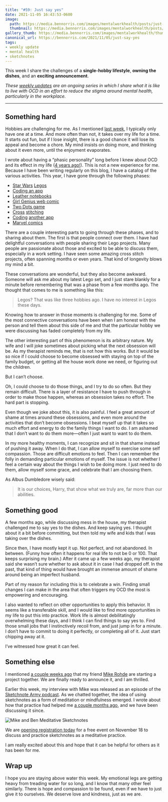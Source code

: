 ```yaml
---
title: "#59: Just say yes"
date: 2021-11-05 16:43:53-0600
image: 
  path: https://media.bennorris.com/images/mentalworkhealth/posts/just-say-yes.jpg
  thumbnail: https://media.bennorris.com/images/mentalworkhealth/posts/thumbnails/just-say-yes.jpg
gallery_thumb: https://media.bennorris.com/images/mentalworkhealth/thumbs/just-say-yes.jpg
canonical_url: https://bennorris.com/2021/11/05/just-say-yes
tags:
- weekly update
- mental health
- sketchnotes
---
```


This week I share the challenges of a **single-hobby lifestyle**, **owning the dishes**, and an **exciting announcement**.

_These [weekly updates](https://bennorris.com/tags/weekly-update/) are an ongoing series in which I share what it is like to live with OCD in an effort to reduce the stigma around mental health, particularly in the workplace._

***


## Something hard

Hobbies are challenging for me. As I mentioned [last week](https://bennorris.com/2021/10/28/civil-war), I typically only have one at a time. And more often than not, it takes over my life for a time. It starts out fun, but if I lose insight, there is a good chance it will lose its appeal and become a chore. My mind insists on doing more, and thinking about it even more, until the enjoyment evaporates.

I wrote about having a “phasic personality” long before I knew about OCD and its effect in my life ([4 years ago!](https://bennorris.com/2017/11/10/riding-the-wave)). This is not a new experience for me. Because I have been writing regularly on this blog, I have a catalog of the various activities. This year, I have gone through the following phases:

- [Star Wars](https://bennorris.com/2021/01/12/laughing-at-fear) [Legos](https://bennorris.com/2021/02/02/shipping-an-app)
- [Coding an app](https://bennorris.com/2021/02/02/shipping-an-app)
- [Leather notebooks](https://bennorris.com/2021/03/22/enamored-with-notebooks)
- [Girl Genius web comic](https://bennorris.com/2021/04/13/creating-white-space)
- [Two Dots game](https://bennorris.com/2021/04/30/designing-indulgently)
- [Cross](https://bennorris.com/2021/05/26/cross-stitching-at-work) [stitching](https://bennorris.com/2021/06/24/a-rough-week)
- [Coding](https://bennorris.com/2021/07/02/lie-after-lie) [another app](https://bennorris.com/2021/07/09/oh-the-irony)
- [Marvel comics](https://bennorris.com/2021/10/28/civil-war)

There are a couple interesting parts to going through these phases, and to sharing about them. The first is that people connect over them. I have had delightful conversations with people sharing their Lego projects. Many people are passionate about those and excited to be able to discuss them, especially in a work setting. I have seen some amazing cross stitch projects, often spanning months or even years. That kind of longevity blows my mind a bit.

These conversations are wonderful, but they also become awkward. Someone will ask me about my latest Lego set, and I just stare blankly for a minute before remembering that was a phase from a few months ago. The thought that comes to me is something like this:

> Legos? That was like three hobbies ago. I have no interest in Legos these days.

Knowing how to answer in those moments is challenging for me. Some of the most connective conversations have been when I am honest with the person and tell them about this side of me and that the particular hobby we were discussing has faded completely from my life.

The other interesting part of this phenomenon is its arbitrary nature. My wife and I will joke sometimes about picking what the next obsession will be. As my therapist reminds me, that is not how this works. But it would be so nice if I could choose to become obsessed with staying on top of the family budget, or getting all the house work done we need, or figuring out the children.

But I can’t choose.

Oh, I could choose to do those things, and I try to do so often. But they remain difficult. There is a layer of resistance I have to push through in order to make those happen, whereas an obsession takes no effort. The hard part is stopping.

Even though we joke about this, it is also painful. I feel a great amount of shame at times around these obsessions, and even more around the activities that don’t become obsessions. I beat myself up that it takes so much effort and energy to do the family things I want to do. I am ashamed that I don’t want to do them more—often I just want to want to do them.

In my more healthy moments, I can recognize and sit in that shame instead of pushing it away. When I do that, I can allow myself to exercise some self compassion. Those are difficult emotions to feel. Then I can remember the folly in demanding particular emotions of myself. The issue is not whether I feel a certain way about the things I wish to be doing more. I just need to do them, allow myself some grace, and celebrate that I am choosing them.

As Albus Dumbledore wisely said:

> It is our choices, Harry, that show what we truly are, far more than our abilities.


## Something good

A few months ago, while discussing mess in the house, my therapist challenged me to say yes to the dishes. And keep saying yes. I thought about it a bit before committing, but then told my wife and kids that I was taking over the dishes.

Since then, I have mostly kept it up. Not perfect, and not abandoned. In between. (Funny how often it happens for real life to not be 0 or 100. That keeps surprising my brain.) After it came up a few weeks ago, my therapist said she wasn’t sure whether to ask about it in case I had dropped off. In the past, that kind of thing would have brought an immense amount of shame around being an imperfect husband.

Part of my reason for including this is to celebrate a win. Finding small changes I can make in the area that often triggers my OCD the most is empowering and encouraging.

I also wanted to reflect on other opportunities to apply this behavior. It seems like a transferable skill, and I would like to find more opportunities in my life to put this into practice. Work life is almost debilitatingly overwhelming these days, and I think I can find things to say yes to. Find those small jobs that I instinctively recoil from, and just jump in for a minute. I don’t have to commit to doing it perfectly, or completing all of it. Just start chipping away at it.

I’ve witnessed how great it can feel.


## Something else

I mentioned [a couple weeks ago](https://bennorris.com/2021/10/22/impulse-control) that my friend [Mike Rohde](https://rohdesign.com) are starting a project together. We are finally ready to announce it, and I am thrilled.

Earlier this week, my interview with Mike was released as an episode of the [Sketchnote Army podcast](https://sketchnotearmy.com/blog/2021/11/1/ben-norris). As we chatted together, the idea of using sketchnotes as a form of meditation or mindfulness emerged. I wrote about how that practice had helped me [a couple months ago](https://bennorris.com/2021/09/03/meditative-sketchnoting), and we have been discussing it since.

![Mike and Ben Meditative Sketchnotes](https://media.bennorris.com/images/mentalworkhealth/posts/meditative-sketchnote-workshop.jpg)

We are [opening registration today](https://www.eventbrite.com/e/meditative-sketchnoting-workshop-tickets-204255221867) for a free event on November 18 to discuss and practice sketchnotes as a meditative practice.

I am really excited about this and hope that it can be helpful for others as it has been for me.


## Wrap up

I hope you are staying above water this week. My emotional legs are getting heavy from treading water for so long, and I know that many other feel similarly. There is hope and compassion to be found, even if we have to just give it to ourselves. We deserve love and kindness, just as we are.


